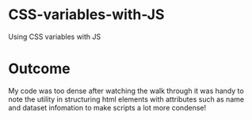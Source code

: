 # CSS-variables-with-JS

Using CSS variables with JS

# Outcome

My code was too dense after watching the walk through it was handy to note the utility in structuring html elements with attributes such as name and dataset infomation to make scripts a lot more condense!
